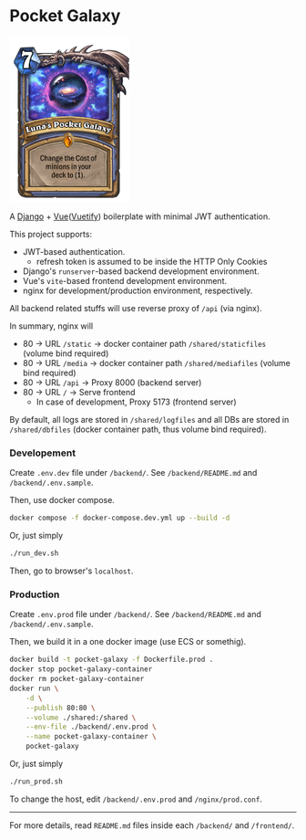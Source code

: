 # Pocket Galaxy

![Luna's Pocket Galaxy](concept.png)

A [Django](https://www.djangoproject.com) + [Vue](https://vuejs.org/)([Vuetify](https://vuetifyjs.com)) boilerplate with minimal JWT authentication.

This project supports:

* JWT-based authentication.
  * refresh token is assumed to be inside the HTTP Only Cookies
* Django's `runserver`-based backend development environment.
* Vue's `vite`-based frontend development environment.
* nginx for development/production environment, respectively.

All backend related stuffs will use reverse proxy of `/api` (via nginx).

In summary, nginx will

* 80 &rightarrow; URL `/static` &rightarrow; docker container path `/shared/staticfiles` (volume bind required)
* 80 &rightarrow; URL `/media` &rightarrow; docker container path `/shared/mediafiles` (volume bind required)
* 80 &rightarrow; URL `/api` &rightarrow; Proxy 8000 (backend server)
* 80 &rightarrow; URL `/` &rightarrow; Serve frontend
  * In case of development, Proxy 5173 (frontend server)

By default, all logs are stored in `/shared/logfiles` and all DBs are stored in `/shared/dbfiles` (docker container path, thus volume bind required).

### Developement

Create `.env.dev` file under `/backend/`. See `/backend/README.md` and `/backend/.env.sample`.

Then, use docker compose.

```bash
docker compose -f docker-compose.dev.yml up --build -d
```

Or, just simply

```bash
./run_dev.sh
```

Then, go to browser's `localhost`.

### Production

Create `.env.prod` file under `/backend/`. See `/backend/README.md` and `/backend/.env.sample`.

Then, we build it in a one docker image (use ECS or somethig).

```bash
docker build -t pocket-galaxy -f Dockerfile.prod .
docker stop pocket-galaxy-container
docker rm pocket-galaxy-container
docker run \
    -d \
    --publish 80:80 \
    --volume ./shared:/shared \
    --env-file ./backend/.env.prod \
    --name pocket-galaxy-container \
    pocket-galaxy
```

Or, just simply

```bash
./run_prod.sh
```

To change the host, edit `/backend/.env.prod` and `/nginx/prod.conf`.

---

For more details, read `README.md` files inside each `/backend/` and `/frontend/`.
